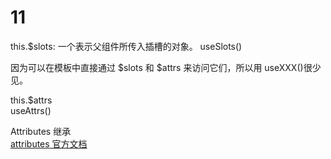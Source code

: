 # 11

this.$slots: 一个表示父组件所传入插槽的对象。
useSlots()

因为可以在模板中直接通过 $slots 和 $attrs 来访问它们，所以用 useXXX()很少见。

this.$attrs  
useAttrs()

Attributes 继承  
[attributes 官方文档]('https://cn.vuejs.org/guide/components/attrs.html#attribute-inheritance')
